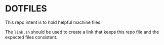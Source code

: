 # DOTFILES

This repo intent is to hold helpful machine files. 

The `link.sh` should be used to create a link that keeps this repo file and the expected files consistent. 
